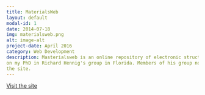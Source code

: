 ```yaml
---
title: MaterialsWeb
layout: default
modal-id: 1
date: 2014-07-18
img: materialsweb.png
alt: image-alt
project-date: April 2016
category: Web Development
description: Masterialsweb is an online repository of electronic structure data for 2D and bulk layered materials. I built this Django website while working
on my PhD in Richard Hennig's group in Florida. Members of his group now maintain
the site.
---
```


[Visit the site](http://materialsweb.org)